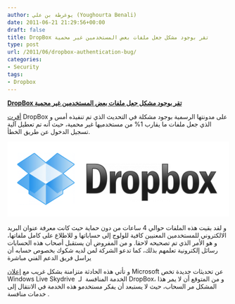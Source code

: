 ```yaml
---
author: يوغرطة بن علي (Youghourta Benali)
date: 2011-06-21 21:29:56+00:00
draft: false
title: DropBox تقر بوجود مشكل جعل ملفات بعض المستخدمين غير محمية
type: post
url: /2011/06/dropbox-authentication-bug/
categories:
- Security
tags:
- Dropbox
---
```


[**DropBox تقر بوجود مشكل جعل ملفات بعض المستخدمين غير محمية**](https://www.it-scoop.com/2011/06/dropbox-authentication-bug/)


[أقرت](http://blog.dropbox.com/?p=821) DropBox على مدونتها الرسمية بوجود مشكلة في التحديث الذي تم تنفيذه أمس و الذي جعل ملفات ما يقارب 1% من مستخدميها غير محمية، حيث أنه تم تعطيل آلية تسجيل الدخول عن طريق الخطأ.

[![](dropbox.png)
](http://leblog.vendeesign.com/wp-content/uploads/2011/06/dropbox1-535x181.png)

و لقد بقيت هذه الملفات حوالي 4 ساعات من دون حماية حيث كانت معرفة عنوان البريد الالكتروني للمستخدمين المعنيين كافية للولوج إلى حساباتها و للاطلاع على كامل ملفاتها، و هو الأمر الذي تم تصحيحه لاحقا. و من المفروض أن يستقبل أصحاب هذه الحسابات رسائل إلكترونية تعلمهم بذلك، كما تدعو الشركة لمن لديه شكوك بخصوص حسابه أن يراسل فريق الدعم الفني مباشرة

و تأتي هذه الحادثة متزامنة بشكل غريب مع [إعلان](http://windowsteamblog.com/windows_live/b/windowslive/archive/2011/06/20/introducing-skydrive-for-the-modern-web-built-using-html5.aspx) Microsoft عن تحديثات جديدة تخص Windows Live Skydrive  الخدمة المنافسة  لـ DropBox، و من المتوقع أن لا يمر هذا المشكل مر السحاب، حيث لا يستبعد أن يفكر مستخدمو هذه الخدمة في الانتقال إلى خدمات منافسة .




